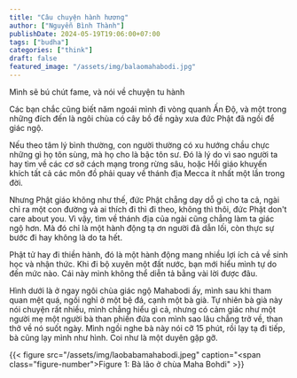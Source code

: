 ```yaml
---
title: "Câu chuyện hành hương"
author: ["Nguyễn Bình Thành"]
publishDate: 2024-05-19T19:06:00+07:00
tags: ["budha"]
categories: ["think"]
draft: false
featured_image: "/assets/img/balaomahabodi.jpg"
---
```


Mình sẽ bú chút fame, và nói về chuyện tu hành

Các bạn chắc cũng biết năm ngoái mình đi vòng quanh Ấn Độ, và một trong những đích đến là ngôi chùa có cây bồ đề ngày xưa đức Phật đã ngồi để giác ngộ.

Nếu theo tâm lý bình thường, con người thường có xu hướng chầu chực những gì họ tôn sùng, mà họ cho là bậc tôn sư. Đó là lý do vì sao người ta hay tìm về các cơ sở cách mạng trong rừng sâu, hoặc Hồi giáo khuyến khích tất cả các môn đồ phải quay về thánh địa Mecca ít nhất một lần trong đời.

Nhưng Phật giáo không như thế, đức Phật chẳng dạy dỗ gì cho ta cả, ngài chỉ ra một con đường và ai thích đi thì đi theo, không thì thôi, đức Phật don't care about you. Vì vậy, tìm về thánh địa của ngài cũng chẳng làm ta giác ngộ hơn. Mà đó chỉ là một hành động tạ ơn người đã dẫn lối, còn thực sự bước đi hay không là do ta hết.

Phật tử hay đi thiền hành, đó là một hành động mang nhiều lợi ích cả về sinh học và nhận thức. Khi đi bộ xuyên một đất nước, bạn mới hiểu mình tự do đến mức nào. Cái này mình không thể diễn tả bằng vài lời được đâu.

Hình dưới là ở ngay ngôi chùa giác ngộ Mahabodi ấy, mình sau khi tham quan mệt quá, ngồi nghỉ ở một bệ đá, cạnh một bà già. Tự nhiên bà già này nói chuyện rất nhiều, mình chẳng hiểu gì cả, nhưng có cảm giác như một người mẹ một người bà than phiền đứa con mình sao lâu chẳng trở về, than thở về nó suốt ngày. Mình ngồi nghe bà này nói cỡ 15 phút, rồi lạy tạ đi tiếp, bà cũng lạy mình như hình. Coi như là một duyên gặp gỡ.

<a id="figure--fig:laobabamahabodi"></a>

{{< figure src="/assets/img/laobabamahabodi.jpeg" caption="<span class=\"figure-number\">Figure 1: </span>Bà lão ở chùa Maha Bohdi" >}}
